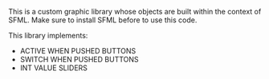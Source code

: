 This is a custom graphic library whose objects are built within the context of SFML.
Make sure to install SFML before to use this code.

This library implements:
- ACTIVE WHEN PUSHED BUTTONS
- SWITCH WHEN PUSHED BUTTONS
- INT VALUE SLIDERS
